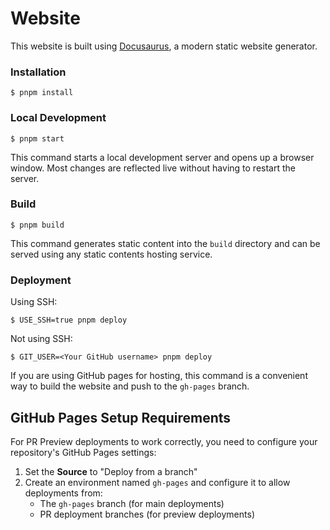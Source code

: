 # Website

This website is built using [Docusaurus](https://docusaurus.io/), a modern static website generator.

### Installation

```
$ pnpm install
```

### Local Development

```
$ pnpm start
```

This command starts a local development server and opens up a browser window. Most changes are reflected live without having to restart the server.

### Build

```
$ pnpm build
```

This command generates static content into the `build` directory and can be served using any static contents hosting service.

### Deployment

Using SSH:

```
$ USE_SSH=true pnpm deploy
```

Not using SSH:

```
$ GIT_USER=<Your GitHub username> pnpm deploy
```

If you are using GitHub pages for hosting, this command is a convenient way to build the website and push to the `gh-pages` branch.

## GitHub Pages Setup Requirements

For PR Preview deployments to work correctly, you need to configure your repository's GitHub Pages settings:

1. Set the **Source** to "Deploy from a branch"
2. Create an environment named `gh-pages` and configure it to allow deployments from:
   - The `gh-pages` branch (for main deployments)
   - PR deployment branches (for preview deployments)
